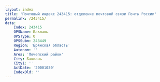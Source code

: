 ```yaml
---
layout: index
title: 'Почтовый индекс 243415: отделение почтовой связи Почты России'
permalink: /243415/
data:
    Index: 243415
    OPSName: Баклань
    OPSType: О
    OPSSubm: 243449
    Region: 'Брянская область'
    Autonom: ''
    Area: 'Почепский район'
    City: Баклань
    City1: ''
    ActDate: '20001030'
    IndexOld: ''
---
```

